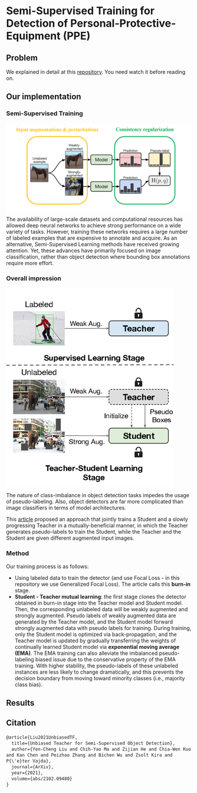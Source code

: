 # Semi-Supervised Training for Detection of Personal-Protective-Equipment (PPE)

## Problem

We explained in detail at this [repository](https://github.com/thainguyentrong/gfl-ppe). You need watch it before reading on.

## Our implementation

### Semi-Supervised Training

<img src="resources/model.png" align="middle"/>

The availability of large-scale datasets and computational resources has allowed deep neural networks to achieve strong performance on a wide variety of tasks. However, training these networks requires a large number of labeled examples that are expensive to annotate and acquire. As an alternative, Semi-Supervised Learning methods have received growing attention. Yet, these advances have primarily focused on image classification, rather than object detection where bounding box annotations require more effort.

### Overall impression

<img src="resources/ssod.png" align="middle"/>

The nature of class-imbalance in object detection tasks impedes the usage of pseudo-labeling. Also, object detectors are far more complicated than image classifiers in terms of model architectures.

This [article](https://arxiv.org/abs/2102.09480) proposed an approach that jointly trains a Student and a slowly progressing Teacher in a mutually-beneficial manner, in which the Teacher generates pseudo-labels to train the Student, while the Teacher and the Student are given different augmented input images.

### Method

Our training process is as follows:

- Using labeled data to train the detector (and use Focal Loss - in this repository we use Generalized Focal Loss). The article calls this **burn-in** stage.
- **Student - Teacher mutual learning**: the first stage clones the detector obtained in burn-in stage into the Teacher model and Student model. Then, the corresponding unlabeled data will be weakly augmented and strongly augmented. Pseudo labels of weakly augmented data are generated by the Teacher model, and the Student model forward strongly augmented data with pseudo labels for training. During training, only the Student model is optimized via back-propagation, and the Teacher model is updated by gradually transferring the weights of continually learned Student model via **exponential moving average (EMA)**. The EMA training can also alleviate the imbalanced pseudo-labeling biased issue due to the conservative property of the EMA training. With higher stability, the pseudo-labels of these unlabeled instances are less likely to change dramatically, and this prevents the decision boundary from moving toward minority classes (i.e., majority class bias).

## Results

## Citation

```
@article{Liu2021UnbiasedTF,
  title={Unbiased Teacher for Semi-Supervised Object Detection},
  author={Yen-Cheng Liu and Chih-Yao Ma and Zijian He and Chia-Wen Kuo and Kan Chen and Peizhao Zhang and Bichen Wu and Zsolt Kira and P{\'e}ter Vajda},
  journal={ArXiv},
  year={2021},
  volume={abs/2102.09480}
}
```
